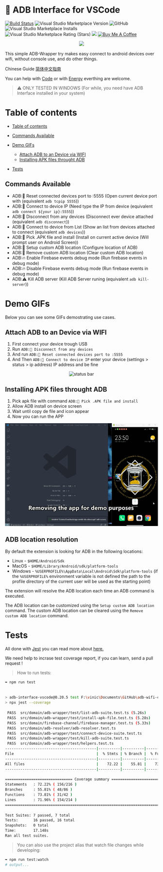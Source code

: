 # 🔌 ADB Interface for VSCode

[![Build Status](https://img.shields.io/endpoint.svg?url=https%3A%2F%2Factions-badge.atrox.dev%2Fvinicioslc%2Fadb-interface-vscode%2Fbadge%3Fref%3Dproduction&style=flat-square)](https://actions-badge.atrox.dev/vinicioslc/adb-interface-vscode/goto?ref=production)
![Visual Studio Marketplace Version](https://img.shields.io/visual-studio-marketplace/v/vinicioslc.adb-interface-vscode?style=flat-square)
![GitHub](https://img.shields.io/github/license/vinicioslc/adb-interface-vscode?style=flat-square)
![Visual Studio Marketplace Installs](https://img.shields.io/visual-studio-marketplace/i/vinicioslc.adb-interface-vscode?style=flat-square)
![Visual Studio Marketplace Rating (Stars)](https://img.shields.io/visual-studio-marketplace/stars/vinicioslc.adb-interface-vscode?style=flat-square)
<a href="https://codeclimate.com/github/vinicioslc/adb-interface-vscode/maintainability">
<img src="https://api.codeclimate.com/v1/badges/b9fd814b1bdf974a1d16/maintainability" /></a>
<a href="https://ko-fi.com/vinicioslc" target="_blank"><img src="https://i.imgur.com/aV6DDA7.png" alt="Buy Me A Coffee" style="height: 41px !important;width: 174px !important; box-shadow: 0px 3px 2px 0px rgba(190, 190, 190, 0.5) !important;-webkit-box-shadow: 0px 3px 2px 0px rgba(190, 190, 190, 0.5) !important;" > </a>

<div style="text-align:center"><img src="https://raw.githubusercontent.com/vinicioslc/adb-interface-vscode/production/media/icon.png" width="200" /></div>

This simple ADB-Wrapper try makes easy connect to android devices over wifi, without console use, and do other things.

Chinese Guide [简体中文指南](https://www.jianshu.com/p/fb8eebc8a2c0)

You can help with
[Code](https://github.com/vinicioslc/adb-interface-vscode/issues)
or with
[Energy](https://www.paypal.com/cgi-bin/webscr?cmd=_s-xclick&hosted_button_id=TKRZ7F4FV4QY4&source=url) everthing are welcome.

> ⚠️ ONLY TESTED IN WINDOWS (For while, you need have ADB Interface installed in your system)

# Table of contents

<!--ts-->

-   [Table of contents](#table-of-contents)
-   [Commands Available](#commands-available)
-   [Demo GIFs](#demo-gifs)

    -   [Attach ADB to an Device via WIFI](#Attach-ADB-to-an-Device-via-WIFI)
    -   [Installing APK files throught ADB](#Installing-APK-files-throught-ADB)

-   [Tests](#Tests)

      <!--te-->

## Commands Available

-   ADB:📱 Reset connected devices port to :5555 (Open current device port with (equivalent `adb tcpip 5555`))
-   ADB:📱 Connect to device IP (Need type the IP from device (equivalent `adb connect ${your ip}:5555`))
-   ADB:📱 Disconnect from any devices (Disconnect ever device attached (equivalent `adb disconnect`))
-   ADB:📱 Connect to device from List (Show an list from devices attached to connect (equivalent `adb devices`))
-   ADB:📱 Pick .APK file and install (Install on current active device (Will prompt user on Android Screen))
-   ADB:📱 Setup custom ADB location (Configure location of ADB)
-   ADB:📱 Remove custom ADB location (Clear custom ADB location)
-   ADB:🔥 Enable Firebase events debug mode (Run firebase events in debug mode)
-   ADB:🔥 Disable Firebase events debug mode (Run firebase events in debug mode)
-   ADB:⚠️ Kill ADB server (Kill ADB Server runing (equivalent `adb kill-server`))

# Demo GIFs

Below you can see some GIFs demostrating use cases.

## Attach ADB to an Device via WIFI

1.  First connect your device trough USB
2.  Run `ADB:📱 Disconnect from any devices`
3.  And run `ADB:📱 Reset connected devices port to :5555`
4.  And Then `ADB:📱 Connect to device IP` enter your device (settings > status > ip address) IP address and be fine

<div style="text-align:center">

![status bar](https://raw.githubusercontent.com/vinicioslc/adb-interface-vscode/production/media/record1.gif)

</div>

## Installing APK files throught ADB

1. Pick apk file with command `ADB:📱 Pick .APK file and install `
2. Allow ADB install on device screen
3. Wait until copy de file and icon appear
4. Now you can run the APP

<div style="text-align:center">

![status bar](/media/install_apk_demo.gif)

</div>

## ADB location resolution

By default the extension is looking for ADB in the following locations:
- Linux - `$HOME/Android/Sdk`
- MacOS - `$HOME/Library/Android/sdk/platform-tools`
- Windows - `%USERPROFILE%\AppData\Local\Android\Sdk\platform-tools` (if the `%USERPROFILE%` environment variable is not defined the path to the profile directory of the current user will be used as the starting point)

The extension will resolve the ADB location each time an ADB command is executed.

The ADB location can be customized using the `Setup custom ADB location` command. The custom ADB location can be cleared using  the `Remove custom ADB location` command.

# Tests

All done with [Jest](https://jestjs.io/) you can read more about [here.](https://jestjs.io/docs/en/getting-started.html)

We need help to incrase test coverage report, if you can learn, send a pull request !

> How to run tests:

```bash
➥ npm run test


> adb-interface-vscode@0.20.5 test F:\vinic\Documents\GitHub\adb-wifi-code
> npx jest --coverage

 PASS  src/domain/adb-wrapper/test/list-adb-suite.test.ts (5.26s)
 PASS  src/domain/adb-wrapper/test/install-apk-file.test.ts (5.28s)
 PASS  src/domain/firebase-channel/firebase-manager.test.ts (5.33s)
 PASS  src/domain/adb-resolver/adb-resolver.test.ts
 PASS  src/domain/adb-wrapper/test/connect-device-suite.test.ts
 PASS  src/domain/adb-wrapper/test/kill-adb-suite.test.ts
 PASS  src/domain/adb-wrapper/test/helpers.test.ts
------------------------------------------|----------|----------|----------|----------|-------------------|
File                                      |  % Stmts | % Branch |  % Funcs |  % Lines | Uncovered Line #s |
------------------------------------------|----------|----------|----------|----------|-------------------|
All files                                 |    72.22 |    55.81 |    73.81 |    71.96 |                   |
------------------------------------------|----------|----------|----------|----------|-------------------|

=============================== Coverage summary ===============================
Statements   : 72.22% ( 156/216 )
Branches     : 55.81% ( 48/86 )
Functions    : 73.81% ( 31/42 )
Lines        : 71.96% ( 154/214 )
================================================================================

Test Suites: 7 passed, 7 total
Tests:       16 passed, 16 total
Snapshots:   0 total
Time:        17.148s
Ran all test suites.

```

> You can also use the project alias that watch file changes while developing:

```bash
➥ npm run test:watch
# output...
```
